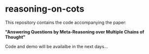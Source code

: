 # reasoning-on-cots

This repository contains the code accompanying the paper:

**"Answering Questions by Meta-Reasoning over Multiple Chains of Thought"**

Code and demo will be availalbe in the next days...
